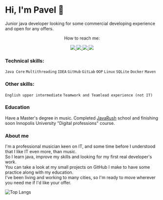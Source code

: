 # Hi, I'm Pavel 👋  

Junior java developer looking for some commercial developing experience and open for any offers.  
<div style="text-align: center;">How to reach me:</div>

<p align='center'>
    <a href="mailto:paul.bezborodov@protonmail.com">
        <img src="https://img.shields.io/badge/ProtonMail-8B89CC?style=for-the-badge&logo=protonmail&logoColor=white"/>
    </a>
    <a href="https://t.me/BezborodovPaul">
        <img src="https://img.shields.io/badge/Telegram-2CA5E0?style=for-the-badge&logo=telegram&logoColor=white"/>
    </a>
    <a href="https://vk.com/id235759008">
        <img src="https://img.shields.io/badge/вконтакте-%232E87FB.svg?&style=for-the-badge&logo=vk&logoColor=white"/>
    </a>
    <a href="mailto:igorshabaga@gmail.com">
        <img src="https://img.shields.io/badge/Gmail-D14836?style=for-the-badge&logo=gmail&logoColor=white"/>
    </a>
</p>

### Technical skills:
`Java Core` `Multithreading` `IDEA` `GitHub` `GitLab` `OOP` `Linux` `SQLite` `Docker` `Maven`

### Other skills:
`English upper intermediate` `Teamwork and Teamlead experience (not IT)`
### Education
Have a Master's degree in music.
Completed [JavaRush](https://javarush.ru/users/2643012) school and finishing soon Innopolis University "Digital professions" course.
### About me
I'm a professional musician keen on IT, and some time before I understood that I like IT even more, than music.  
So I learn java, improve my skills and looking for my first real developer's work.  
You can take a look at my small projects on GitHub I make to have some practice along with my education.  
I've been living and working to many cities, so I'm ready to move wherever you need me if I'd like your offer. 






![Top Langs](https://github-readme-stats.vercel.app/api/top-langs/?username=pashabezborod&theme=dracula)  
